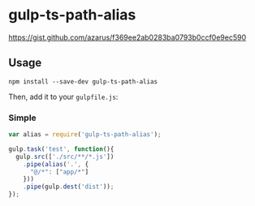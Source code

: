 # gulp-ts-path-alias
https://gist.github.com/azarus/f369ee2ab0283ba0793b0ccf0e9ec590

## Usage

```shell
npm install --save-dev gulp-ts-path-alias
```

Then, add it to your `gulpfile.js`:

### Simple
```javascript
var alias = require('gulp-ts-path-alias');

gulp.task('test', function(){
  gulp.src(['./src/**/*.js'])
    .pipe(alias('.', {
      "@/*": ["app/*"]
    }))
    .pipe(gulp.dest('dist'));
});
```
